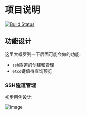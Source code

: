 项目说明
===

[![Build Status](https://travis-ci.org/aiziyuer/SpriteApp.svg?branch=master)](https://travis-ci.org/aiziyuer/SpriteApp)


## 功能设计

这里大概罗列一下后面可能会做的功能:

- `ssh`隧道的创建和管理
- `etcd`键值得查询预览

### SSH隧道管理

初步用例设计:

![image](https://cdn.rawgit.com/aiziyuer/spriteapp/master/Design/SSH隧道交互用例.svg)
